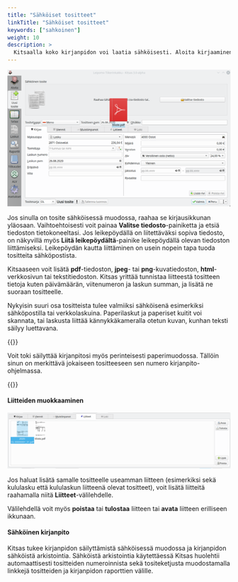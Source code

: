 ```yaml
---
title: "Sähköiset tositteet"
linkTitle: "Sähköiset tositteet"
keywords: ["sahkoinen"]
weight: 10
description: >
  Kitsaalla koko kirjanpidon voi laatia sähköisesti. Aloita kirjaaminen lisäämällä sähköinen tosite.
---
```


![](/img/fi/kirjaus/liitteet/liita.png)

Jos sinulla on tosite sähköisessä muodossa, raahaa se kirjausikkunan yläosaan. Vaihtoehtoisesti voit painaa **Valitse tiedosto**-painiketta ja etsiä tiedoston tietokoneeltasi. Jos leikepöydällä on liitettäväksi sopiva tiedosto, on näkyvillä myös **Liitä leikepöydältä**-painike leikepöydällä olevan tiedoston liittämiseksi. Leikepöydän kautta liittäminen on usein nopein tapa tuoda tositteita sähköpostista.

Kitsaaseen voit lisätä **pdf**-tiedoston, **jpeg**- tai **png**-kuvatiedoston, **html**-verkkosivun tai tekstitiedoston. Kitsas yrittää tunnistaa liitteestä tositteen tietoja kuten päivämäärän, viitenumeron ja laskun summan, ja lisätä ne suoraan tositteelle.

Nykyisin suuri osa tositteista tulee valmiiksi sähköisenä esimerkiksi sähköpostilla tai verkkolaskuina. Paperilaskut ja paperiset kuitit voi skannata, tai laskusta liittää kännykkäkameralla otetun kuvan, kunhan teksti säilyy luettavana.

{{<alert title="Paperinen tilimappi?">}}

Voit toki säilyttää kirjanpitosi myös perinteisesti paperimuodossa. Tällöin sinun on merkittävä jokaiseen tositteeseen sen numero kirjanpito-ohjelmassa.

{{</alert>}}

#### Liitteiden muokkaaminen

![](/img/fi/kirjaus/liitteet/valilehti.png)

Jos haluat lisätä samalle tositteelle useamman liitteen (esimerkiksi sekä kululasku että kululaskun liitteenä olevat tositteet), voit lisätä liitteitä raahamalla niitä **Liitteet**-välilehdelle.

Välilehdellä voit myös **poistaa** tai **tulostaa** liitteen tai **avata** liitteen erilliseen ikkunaan.

#### Sähköinen kirjanpito

Kitsas tukee kirjanpidon säilyttämistä sähköisessä muodossa ja kirjanpidon sähköistä arkistointia. Sähköistä arkistointia käytettäessä Kitsas huolehtii automaattisesti tositteiden numeroinnista sekä tositeketjusta muodostamalla linkkejä tositteiden ja kirjanpidon raporttien välille.
